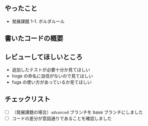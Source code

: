 ## やったこと

- 発展課題 1-1. ボルダルール

## 書いたコードの概要

<!-- 2-1, 2-2 を解いた場合は課題文で指定された内容をここで記述すること。その他の場合は書いたコードについて簡単に説明してください。 -->

## レビューしてほしいところ

- 追加したテストが必要十分か見てほしい
- hoge の命名に自信がないので見てほしい
- fuga の使い方があっているか見てほしい

## チェックリスト

- [ ] （発展課題の場合）`advanced` ブランチを base ブランチにしました
- [ ] コードの差分が意図通りであることを確認しました

